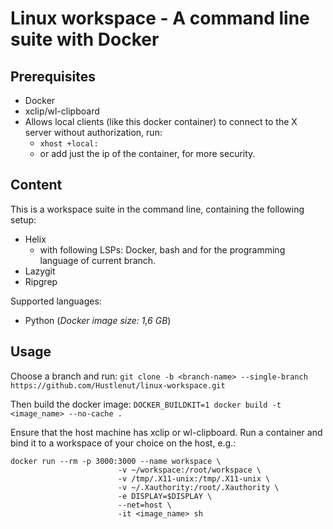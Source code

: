 # Linux workspace - A command line suite with Docker

## Prerequisites
- Docker
- xclip/wl-clipboard
- Allows local clients (like this docker container) to connect to the X server without authorization, run:
  - ```xhost +local:```
  - or add just the ip of the container, for more security.

## Content
This is a workspace suite in the command line, containing the following setup:
- Helix
  - with following LSPs: Docker, bash and for the programming language of current branch.
- Lazygit
- Ripgrep

Supported languages:
- Python (*Docker image size: 1,6 GB*)

## Usage
Choose a branch and run:
```git clone -b <branch-name> --single-branch https://github.com/Hustlenut/linux-workspace.git```

Then build the docker image:
```DOCKER_BUILDKIT=1 docker build -t <image_name> --no-cache .```

Ensure that the host machine has xclip or wl-clipboard.
Run a container and bind it to a workspace of your choice on the host,
e.g.:
```
docker run --rm -p 3000:3000 --name workspace \
                        -v ~/workspace:/root/workspace \
                        -v /tmp/.X11-unix:/tmp/.X11-unix \
                        -v ~/.Xauthority:/root/.Xauthority \
                        -e DISPLAY=$DISPLAY \
                        --net=host \
                        -it <image_name> sh
```
